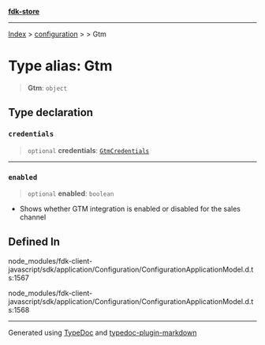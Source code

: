 [**fdk-store**](../../../README.md)
***

[Index](../../../API.md) > [configuration](../../README.md) > [<internal>](../README.md) > Gtm

# Type alias: Gtm

> **Gtm**: `object`

## Type declaration

### `credentials`

> `optional` **credentials**: [`GtmCredentials`](type-alias.GtmCredentials.md)

***

### `enabled`

> `optional` **enabled**: `boolean`

- Shows whether GTM integration is enabled or
disabled for the sales channel

## Defined In

node\_modules/fdk-client-javascript/sdk/application/Configuration/ConfigurationApplicationModel.d.ts:1567

node\_modules/fdk-client-javascript/sdk/application/Configuration/ConfigurationApplicationModel.d.ts:1568

***
Generated using [TypeDoc](https://typedoc.org/) and [typedoc-plugin-markdown](https://www.npmjs.com/package/typedoc-plugin-markdown)
